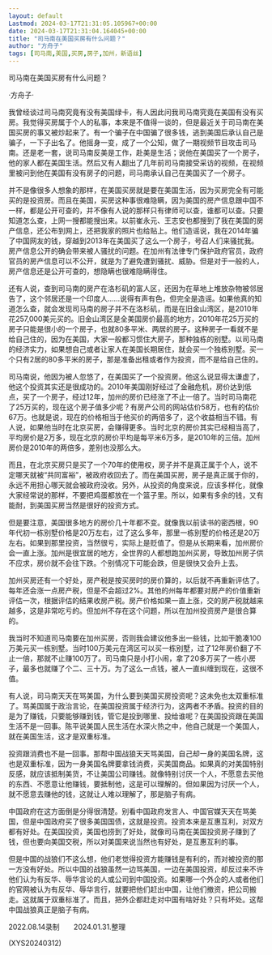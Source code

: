 ```yaml
---
layout: default
Lastmod: 2024-03-17T21:31:05.105967+00:00
date: 2024-03-17T21:31:04.164045+00:00
title: "司马南在美国买房有什么问题？"
author: "方舟子"
tags: [司马南,美国,买房,房子,加州，新语丝]
---
```


司马南在美国买房有什么问题？

·方舟子·

我曾经谈过司马南究竟有没有美国绿卡，有人因此问我司马南究竟在美国有没有买房。我觉得买房属于个人的私事，本来是不值得一谈的，但是最近关于司马南在美国买房的事又被炒起来了。有一个骗子在中国骗了很多钱，逃到美国后承认自己是骗子，一下子出名了。他摇身一变，成了一个公知，做了一期视频节目攻击司马南。还是老一套，说司马南反美是工作，赴美是生活；说他在美国买了一个房子，他的家人都在美国生活。然后又有人翻出了几年前司马南接受采访的视频，在视频里被问到他在美国有没有房子的问题，司马南承认自己在美国买了一个房子。

并不是像很多人想象的那样，在美国买房就是要在美国生活，因为买房完全有可能买的是投资房。而且在美国，买房这种事很难隐瞒，因为美国的房产信息跟中国不一样，都是公开可查的，并不像有人说的那样只有律师可以查，谁都可以查。只要知道怎么查，上网一搜都能搜出来。以前崔永元、王志安也都搜到了我在美国的房产信息，还公布到网上，还把我家的照片也给贴上。他们造谣说，我在2014年骗了中国网友的钱，穿越到2013年在美国买了这么一个房子，号召人们来骚扰我。房产信息公开的确会带来被人骚扰的问题。在加州有法律专门保护政府官员，政府官员的房产信息可以不公开，就是为了避免遭到骚扰、威胁。但是对于一般的人，房产信息还是公开可查的，想隐瞒也很难隐瞒得住。

还有人说，查到司马南的房产在洛杉矶的富人区，还因为在草地上堆放杂物被邻居告了，这个邻居还是一个印度人……说得有声有色，但完全是造谣。如果他真的知道怎么查，就会发现司马南的房子并不在洛杉矶，而是在旧金山湾区，是2010年花257,000美元买的。旧金山湾区是全美国房价最高的地方，2010年花25万买的房子只能是很小的一个房子，也就80多平米、两居的房子。这种房子一看就不是给自己住的，因为在美国，大家一般都习惯住大房子，那种独栋的别墅。以司马南的经济实力，如果想自己或者让家人在美国长期居住，就会买一个独栋别墅。买一个只有2居的80多平米的房子，那是准备出租或者作为投资，而不是给自己住的。

司马南说，他因为被人忽悠了，在美国买了一个投资房。他这么说显得太谦虚了，他这个投资其实还是很成功的。2010年美国刚好经过了金融危机，房价达到低点，买了一个房子，经过12年，加州的房价已经涨了不止一倍了。当时司马南花了25万买的，现在这个房子值多少呢？有房产公司的网站估价58万，也有的估价67万。也就是说，现在的价格相当于他买价的两倍多了，这个收益相当不错。有人说，如果他当时在北京买房，会赚得更多。当时北京的房价其实已经相当高了，平均房价是2万多，现在北京的房价平均是每平米6万多，是2010年的三倍。加州房价是2010年的两倍多，差别也没那么大。

而且，在北京买房只是买了一个70年的使用权，房子并不是真正属于个人，说不定哪天就被“共同富裕”，被政府收回去了。而在美国买房，房子是真正属于你的，永远不用担心哪天就会被政府没收。另外，从投资的角度来说，应该多样化，就像大家经常说的那样，不要把鸡蛋都放在一个篮子里。所以，如果有多余的钱，又有能耐，到美国买房当然是很好的投资方式。

但是要注意，美国很多地方的房价几十年都不变。就像我以前读书的密西根，90年代初一栋别墅价格是20万左右，过了这么多年，那里一栋别墅的价格还是20万左右。如果到那里投资，当然很亏，实际上是贬值了。但是从长期来看，加州房价会一直上涨。加州是很宜居的地方，全世界的人都想跑加州买房，导致加州房子供不应求，房价就不会往下跌。个别情况下可能会跌，但是很快又会升上去。

加州买房还有一个好处，房产税是按买房时的房价算的，以后就不再重新评估了。每年还会涨一点房产税，但是不会超过2%。其他的州每年都要对房产的价值重新评估一次，根据评估的结果收房产税。房产价格如果一直上涨，交的房产税就越来越多，这是非常吃亏的。但加州不存在这个问题，所以在加州投资房产是很合算的。

我当时不知道司马南要在加州买房，否则我会建议他多出一些钱，比如干脆凑100万美元买一栋别墅。当时100万美元在湾区可以买一栋别墅，过了12年房价翻了不止一倍，那就不止赚100万了。司马南只是小打小闹，拿了20多万买了一栋小房子，最多也就赚了个二、三十万。为了这么一点钱，被人一直纠缠到现在，这很不值。

有人说，司马南天天在骂美国，为什么要到美国买房投资呢？这未免也太双重标准了。骂美国属于政治言论，在美国投资属于经济行为，这两者不矛盾。投资的目的是为了赚钱，只要能够赚到钱，管它是投到哪里、投给谁呢？在美国投资跟在美国生活不是一回事。陈平说美国人民生活在水深火热之中，他自己就是一个美国人，就在美国生活，这才是双重标准。

投资跟消费也不是一回事。那帮中国战狼天天骂美国，自己却一身的美国名牌，这也是双重标准，因为一身美国名牌要拿钱消费，买美国商品。如果真的对美国特别反感，就应该抵制美货，不让美国公司赚钱。就像特别讨厌一个人，不愿意去买他的东西、不愿意让他赚钱，要抵制他，这是可以理解的。但如果因为讨厌一个人，就不愿意去赚他的钱，这就让人难以理解了，那是脑子有病。

中国政府在这方面倒是分得很清楚。别看中国政府发言人、中国官媒天天在骂美国，但是中国政府买了很多美国国债，这就是投资。投资本来是互惠互利，对双方都有好处。在美国投资，美国也捞到了好处，就像司马南在美国投资房子赚到了钱，但也要向美国交税，所以对美国来说当然也有好处，是互惠互利的事。

但是中国的战狼们不这么想，他们老觉得投资方能赚钱是有利的，而对被投资的那一方没有好处。所以中国的战狼虽然一边骂美国，一边在美国投资，却反过来不许他们认为有反华、辱华言论的人或公司到中国投资。如果哪一个外企的人或者他们的官网被认为有反华、辱华言行，就要把他们赶出中国，让他们撤资，把公司搬走。这就属于双重标准了。而且，把外企都赶走对中国有啥好处？只有坏处。这帮中国战狼真正是脑子有病。

2022.08.14录制　　2024.01.31.整理

(XYS20240312)

